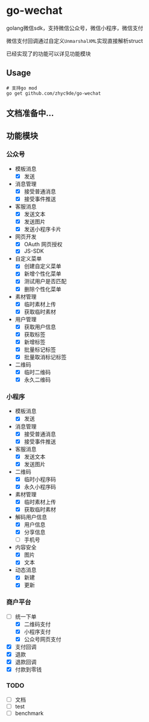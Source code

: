 # go-wechat

golang微信sdk，支持微信公众号，微信小程序，微信支付

微信支付回调通过自定义`UnmarshalXML`实现直接解析struct

已经实现了的功能可以详见功能模块

## Usage

```
# 支持go mod
go get github.com/zhyc9de/go-wechat
```

## 文档准备中...

## 功能模块
### 公众号
- 模板消息
    - [x] 发送
- 消息管理
    - [x] 接受普通消息
    - [x] 接受事件推送
- 客服消息
    - [x] 发送文本
    - [x] 发送图片
    - [x] 发送小程序卡片
- 网页开发
    - [x] OAuth 网页授权
    - [x] JS-SDK
- 自定义菜单
    - [x] 创建自定义菜单
    - [x] 新增个性化菜单
    - [x] 测试用户是否匹配
    - [x] 删除个性化菜单
- 素材管理
    - [x] 临时素材上传
    - [x] 获取临时素材
- 用户管理
    - [x] 获取用户信息
    - [x] 获取标签
    - [x] 新增标签
    - [x] 批量标记标签
    - [x] 批量取消标记标签
- 二维码
    - [x] 临时二维码
    - [x] 永久二维码

### 小程序
- 模板消息
    - [x] 发送
- 消息管理
    - [x] 接受普通消息
    - [x] 接受事件推送
- 客服消息
    - [x] 发送文本
    - [x] 发送图片
- 二维码
    - [x] 临时小程序码
    - [x] 永久小程序码
- 素材管理
    - [x] 临时素材上传
    - [x] 获取临时素材
- 解码用户信息
    - [x] 用户信息
    - [x] 分享信息
    - [ ] 手机号
- 内容安全
    - [x] 图片
    - [x] 文本
- 动态消息
    - [x] 新建
    - [x] 更新

### 商户平台
- [ ] 统一下单
    - [x] 二维码支付
    - [x] 小程序支付
    - [x] 公众号网页支付
- [x] 支付回调
- [x] 退款
- [x] 退款回调
- [x] 付款到零钱

### TODO
- [ ] 文档
- [ ] test
- [ ] benchmark